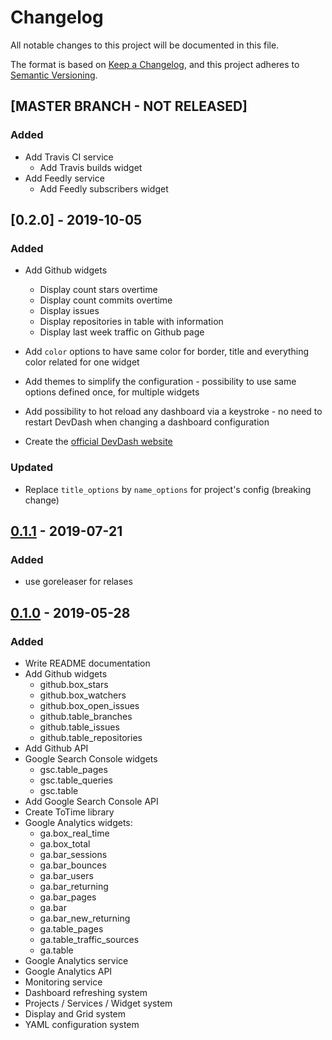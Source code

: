# Changelog
All notable changes to this project will be documented in this file.

The format is based on [Keep a Changelog](https://keepachangelog.com/en/1.0.0/),
and this project adheres to [Semantic Versioning](https://semver.org/spec/v2.0.0.html).

## [MASTER BRANCH - NOT RELEASED]

### Added

* Add Travis CI service
    * Add Travis builds widget
* Add Feedly service
    * Add Feedly subscribers widget

## [0.2.0] - 2019-10-05

### Added

* Add Github widgets
  * Display count stars overtime
  * Display count commits overtime
  * Display issues
  * Display repositories in table with information
  * Display last week traffic on Github page

* Add `color` options to have same color for border, title and everything color related for one widget
* Add themes to simplify the configuration - possibility to use same options defined once, for multiple widgets

* Add possibility to hot reload any dashboard via a keystroke - no need to restart DevDash when changing a dashboard configuration

* Create the [official DevDash website](https://thedevdash.com)

### Updated 

* Replace `title_options` by `name_options` for project's config (breaking change)

## [0.1.1] - 2019-07-21

### Added

* use goreleaser for relases

## [0.1.0] - 2019-05-28

### Added

* Write README documentation
* Add Github widgets
  * github.box_stars
  * github.box_watchers
  * github.box_open_issues
  * github.table_branches
  * github.table_issues
  * github.table_repositories
* Add Github API
* Google Search Console widgets
  * gsc.table_pages
  * gsc.table_queries
  * gsc.table
* Add Google Search Console API
* Create ToTime library
* Google Analytics widgets:
  * ga.box_real_time
  * ga.box_total
  * ga.bar_sessions
  * ga.bar_bounces
  * ga.bar_users
  * ga.bar_returning
  * ga.bar_pages
  * ga.bar
  * ga.bar_new_returning
  * ga.table_pages
  * ga.table_traffic_sources
  * ga.table
* Google Analytics service
* Google Analytics API
* Monitoring service
* Dashboard refreshing system 
* Projects / Services / Widget system
* Display and Grid system
* YAML configuration system

[0.1.1]: https://github.com/Phantas0s/devdash/releases/tag/v0.1.1
[0.1.0]: https://github.com/Phantas0s/devdash/releases/tag/v0.1.0
